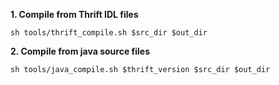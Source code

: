 **1. Compile from Thrift IDL files**
```
sh tools/thrift_compile.sh $src_dir $out_dir
```

**2. Compile from java source files**
```
sh tools/java_compile.sh $thrift_version $src_dir $out_dir
```